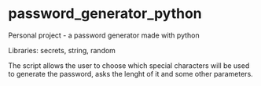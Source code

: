 # password_generator_python
Personal project - a password generator made with python

Libraries: secrets, string, random

The script allows the user to choose which special characters will be used to generate the password, asks the lenght of it and some other parameters.
